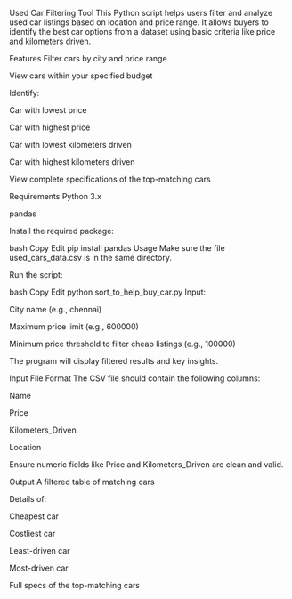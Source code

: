 Used Car Filtering Tool
This Python script helps users filter and analyze used car listings based on location and price range. It allows buyers to identify the best car options from a dataset using basic criteria like price and kilometers driven.

Features
Filter cars by city and price range

View cars within your specified budget

Identify:

Car with lowest price

Car with highest price

Car with lowest kilometers driven

Car with highest kilometers driven

View complete specifications of the top-matching cars

Requirements
Python 3.x

pandas

Install the required package:

bash
Copy
Edit
pip install pandas
Usage
Make sure the file used_cars_data.csv is in the same directory.

Run the script:

bash
Copy
Edit
python sort_to_help_buy_car.py
Input:

City name (e.g., chennai)

Maximum price limit (e.g., 600000)

Minimum price threshold to filter cheap listings (e.g., 100000)

The program will display filtered results and key insights.

Input File Format
The CSV file should contain the following columns:

Name

Price

Kilometers_Driven

Location

Ensure numeric fields like Price and Kilometers_Driven are clean and valid.

Output
A filtered table of matching cars

Details of:

Cheapest car

Costliest car

Least-driven car

Most-driven car

Full specs of the top-matching cars
